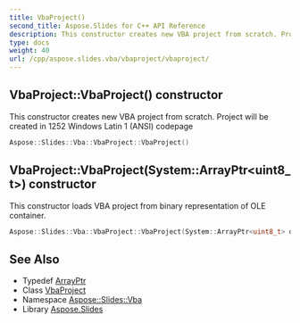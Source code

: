 ```yaml
---
title: VbaProject()
second_title: Aspose.Slides for C++ API Reference
description: This constructor creates new VBA project from scratch. Project will be created in 1252 Windows Latin 1 (ANSI) codepage
type: docs
weight: 40
url: /cpp/aspose.slides.vba/vbaproject/vbaproject/
---
```

## VbaProject::VbaProject() constructor


This constructor creates new VBA project from scratch. Project will be created in 1252 Windows Latin 1 (ANSI) codepage

```cpp
Aspose::Slides::Vba::VbaProject::VbaProject()
```

## VbaProject::VbaProject(System::ArrayPtr\<uint8_t\>) constructor


This constructor loads VBA project from binary representation of OLE container.

```cpp
Aspose::Slides::Vba::VbaProject::VbaProject(System::ArrayPtr<uint8_t> data)
```

## See Also

* Typedef [ArrayPtr](../../system/arrayptr/)
* Class [VbaProject](./)
* Namespace [Aspose::Slides::Vba](../)
* Library [Aspose.Slides](../../)